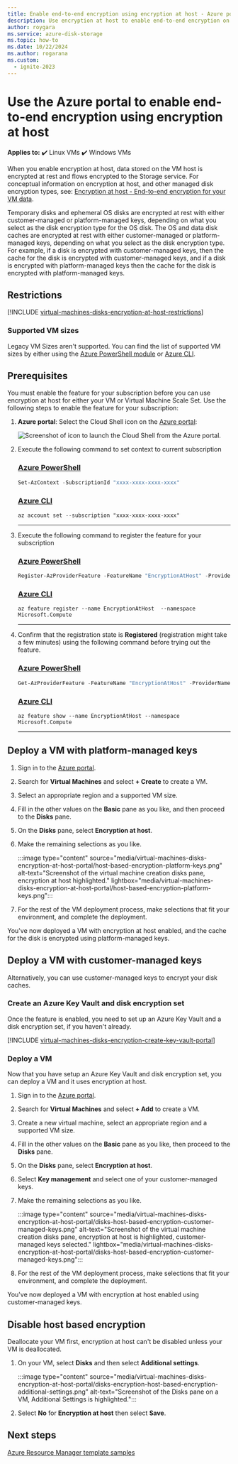 ```yaml
---
title: Enable end-to-end encryption using encryption at host - Azure portal - managed disks
description: Use encryption at host to enable end-to-end encryption on your Azure managed disks - Azure portal.
author: roygara
ms.service: azure-disk-storage
ms.topic: how-to
ms.date: 10/22/2024
ms.author: rogarana
ms.custom:
  - ignite-2023
---
```


# Use the Azure portal to enable end-to-end encryption using encryption at host

**Applies to:** :heavy_check_mark: Linux VMs :heavy_check_mark: Windows VMs

When you enable encryption at host, data stored on the VM host is encrypted at rest and flows encrypted to the Storage service. For conceptual information on encryption at host, and other managed disk encryption types, see: [Encryption at host - End-to-end encryption for your VM data](./disk-encryption.md#encryption-at-host---end-to-end-encryption-for-your-vm-data).

Temporary disks and ephemeral OS disks are encrypted at rest with either customer-managed or platform-managed keys, depending on what you select as the disk encryption type for the OS disk. The OS and data disk caches are encrypted at rest with either customer-managed or platform-managed keys, depending on what you select as the disk encryption type. For example, if a disk is encrypted with customer-managed keys, then the cache for the disk is encrypted with customer-managed keys, and if a disk is encrypted with platform-managed keys then the cache for the disk is encrypted with platform-managed keys.

## Restrictions

[!INCLUDE [virtual-machines-disks-encryption-at-host-restrictions](./includes/virtual-machines-disks-encryption-at-host-restrictions.md)]

### Supported VM sizes

Legacy VM Sizes aren't supported. You can find the list of supported VM sizes by either using the [Azure PowerShell module](windows/disks-enable-host-based-encryption-powershell.md#finding-supported-vm-sizes) or [Azure CLI](linux/disks-enable-host-based-encryption-cli.md#finding-supported-vm-sizes).

## Prerequisites

You must enable the feature for your subscription before you can use encryption at host for either your VM or Virtual Machine Scale Set. Use the following steps to enable the feature for your subscription:

1. **Azure portal**: Select the Cloud Shell icon on the [Azure portal](https://portal.azure.com):

   ![Screenshot of icon to launch the Cloud Shell from the Azure portal.](./media/disks-enable-host-based-encryption-portal/portal-launch-icon.png)

1. Execute the following command to set context to current subscription

   ### [Azure PowerShell](#tab/azure-powershell)

   ```powershell
   Set-AzContext -SubscriptionId "xxxx-xxxx-xxxx-xxxx"
   ```

   ### [Azure CLI](#tab/azure-cli)

   ```azurecli
   az account set --subscription "xxxx-xxxx-xxxx-xxxx"
   ```
   ---
   
1. Execute the following command to register the feature for your subscription

   ### [Azure PowerShell](#tab/azure-powershell)

   ```powershell
   Register-AzProviderFeature -FeatureName "EncryptionAtHost" -ProviderNamespace "Microsoft.Compute"
   ```

   ### [Azure CLI](#tab/azure-cli)

   ```azurecli
   az feature register --name EncryptionAtHost  --namespace Microsoft.Compute
   ```
   ---

1. Confirm that the registration state is **Registered** (registration might take a few minutes) using the following command before trying out the feature.

   ### [Azure PowerShell](#tab/azure-powershell)

   ```powershell
   Get-AzProviderFeature -FeatureName "EncryptionAtHost" -ProviderNamespace "Microsoft.Compute"
   ```

   ### [Azure CLI](#tab/azure-cli)

   ```azurecli
   az feature show --name EncryptionAtHost --namespace Microsoft.Compute
   ```
   ---

## Deploy a VM with platform-managed keys

1. Sign in to the [Azure portal](https://portal.azure.com).
1. Search for **Virtual Machines** and select **+ Create** to create a VM.
1. Select an appropriate region and a supported VM size.
1. Fill in the other values on the **Basic** pane as you like, and then proceed to the **Disks** pane.
1. On the **Disks** pane, select **Encryption at host**.
1. Make the remaining selections as you like.

   :::image type="content" source="media/virtual-machines-disks-encryption-at-host-portal/host-based-encryption-platform-keys.png" alt-text="Screenshot of the virtual machine creation disks pane, encryption at host highlighted." lightbox="media/virtual-machines-disks-encryption-at-host-portal/host-based-encryption-platform-keys.png":::

1. For the rest of the VM deployment process, make selections that fit your environment, and complete the deployment.

You've now deployed a VM with encryption at host enabled, and the cache for the disk is encrypted using platform-managed keys.

## Deploy a VM with customer-managed keys

Alternatively, you can use customer-managed keys to encrypt your disk caches.

### Create an Azure Key Vault and disk encryption set

Once the feature is enabled, you need to set up an Azure Key Vault and a disk encryption set, if you haven't already.

[!INCLUDE [virtual-machines-disks-encryption-create-key-vault-portal](./includes/virtual-machines-disks-encryption-create-key-vault-portal.md)]

### Deploy a VM

Now that you have setup an Azure Key Vault and disk encryption set, you can deploy a VM and it uses encryption at host.

1. Sign in to the [Azure portal](https://portal.azure.com).
1. Search for **Virtual Machines** and select **+ Add** to create a VM.
1. Create a new virtual machine, select an appropriate region and a supported VM size.
1. Fill in the other values on the **Basic** pane as you like, then proceed to the **Disks** pane.
1. On the **Disks** pane, select **Encryption at host**.
1. Select **Key management** and select one of your customer-managed keys.
1. Make the remaining selections as you like.

   :::image type="content" source="media/virtual-machines-disks-encryption-at-host-portal/disks-host-based-encryption-customer-managed-keys.png" alt-text="Screenshot of the virtual machine creation disks pane, encryption at host is highlighted, customer-managed keys selected." lightbox="media/virtual-machines-disks-encryption-at-host-portal/disks-host-based-encryption-customer-managed-keys.png":::

1. For the rest of the VM deployment process, make selections that fit your environment, and complete the deployment.

You've now deployed a VM with encryption at host enabled using customer-managed keys.

## Disable host based encryption

Deallocate your VM first, encryption at host can't be disabled unless your VM is deallocated.

1. On your VM, select **Disks** and then select **Additional settings**.

   :::image type="content" source="media/virtual-machines-disks-encryption-at-host-portal/disks-encryption-host-based-encryption-additional-settings.png" alt-text="Screenshot of the Disks pane on a VM, Additional Settings is highlighted.":::

1. Select **No** for **Encryption at host** then select **Save**.

## Next steps

[Azure Resource Manager template samples](https://github.com/Azure-Samples/managed-disks-powershell-getting-started/tree/master/EncryptionAtHost)
